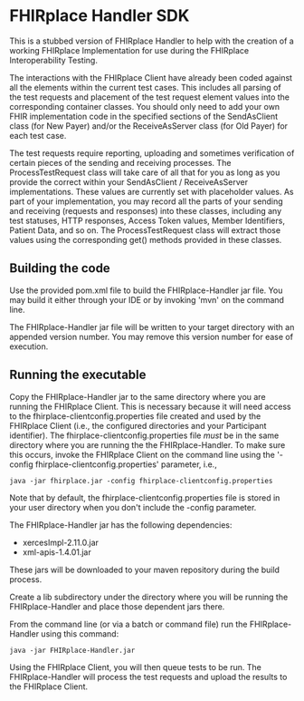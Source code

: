 # FHIRplace Handler SDK

This is a stubbed version of FHIRplace Handler to help with the creation of a working FHIRplace Implementation for use during the FHIRplace Interoperability Testing.

The interactions with the FHIRplace Client have already been coded against all the elements within the current test cases.
This includes all parsing of the test requests and placement of the test request element values into the corresponding container classes.
You should only need to add your own FHIR implementation code in the specified sections of the SendAsClient class (for New Payer) and/or the
ReceiveAsServer class (for Old Payer) for each test case.

The test requests require reporting, uploading and sometimes verification of certain pieces of the sending and receiving processes.
The ProcessTestRequest class will take care of all that for you as long as you provide the correct within your SendAsClient / ReceiveAsServer implementations. These values are currently set with placeholder values. As part of your implementation, you may record all the parts of your sending and receiving (requests and responses) into these classes, including any test statuses, HTTP responses, Access Token values, Member Identifiers, Patient Data, and so on.  The ProcessTestRequest class will extract those values using the corresponding get() methods provided in these classes.


## Building the code

Use the provided pom.xml file to build the FHIRplace-Handler jar file. You may build it either through your IDE or 
by invoking 'mvn' on the command line.

The FHIRplace-Handler jar file will be written to your target directory with an appended version number.
You may remove this version number for ease of execution.


## Running the executable

Copy the FHIRplace-Handler jar to the same directory where you are running the FHIRplace Client.  This is necessary because it will need access to the fhirplace-clientconfig.properties file created and used by the FHIRplace Client (i.e., the configured directories and your Participant identifier).
The fhirplace-clientconfig.properties file *must* be in the same directory where you are running the the FHIRplace-Handler.  To make sure this occurs,
invoke the FHIRplace Client on the command line using the '-config fhirplace-clientconfig.properties' parameter, i.e., 

	java -jar fhirplace.jar -config fhirplace-clientconfig.properties
	
Note that by default, the fhirplace-clientconfig.properties file is stored in your user directory when you don't include the -config parameter.

The FHIRplace-Handler jar has the following dependencies:
 - xercesImpl-2.11.0.jar
 - xml-apis-1.4.01.jar

These jars will be downloaded to your maven repository during the build process.

Create a lib subdirectory under the directory where you will be running the FHIRplace-Handler and place those dependent jars there.

From the command line (or via a batch or command file) run the FHIRplace-Handler using this command:

	java -jar FHIRplace-Handler.jar

Using the FHIRplace Client, you will then queue tests to be run.  The FHIRplace-Handler will process the test requests and upload the results to the FHIRplace Client.

